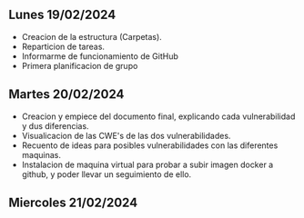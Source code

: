 
 ## Lunes 19/02/2024
 
- Creacion de la estructura (Carpetas).
- Reparticion de tareas.
- Informarme de funcionamiento de GitHub
- Primera planificacion de grupo 

 ## Martes 20/02/2024
 
- Creacion y empiece del documento final, explicando cada vulnerabilidad y dus diferencias.
- Visualicacion de las CWE's de las dos vulnerabilidades.
- Recuento de ideas para posibles vulnerabilidades con las diferentes maquinas.
- Instalacion de maquina virtual para probar a subir imagen docker a github, y poder llevar un seguimiento de ello.

 ## Miercoles 21/02/2024

